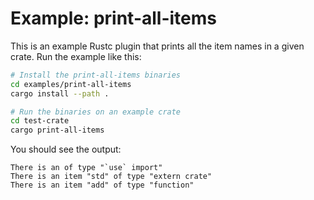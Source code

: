 # Example: print-all-items

This is an example Rustc plugin that prints all the item names in a given crate. Run the example like this:

```bash
# Install the print-all-items binaries
cd examples/print-all-items
cargo install --path . 

# Run the binaries on an example crate
cd test-crate
cargo print-all-items
```

You should see the output:

```text
There is an of type "`use` import"
There is an item "std" of type "extern crate"
There is an item "add" of type "function"
```
